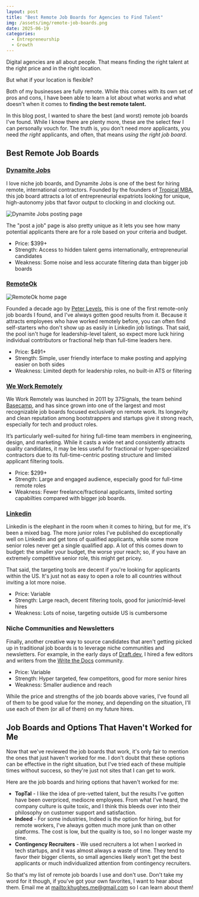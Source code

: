 ```yaml
---
layout: post
title: "Best Remote Job Boards for Agencies to Find Talent"
img: /assets/img/remote-job-boards.png
date: 2025-06-19
categories:
  - Entrepreneurship
  - Growth
---
```


Digital agencies are all about people. That means finding the right talent at the right price and in the right location.

But what if your location is flexible?

Both of my businesses are fully remote. While this comes with its own set of pros and cons, I have been able to learn a lot about what works and what doesn't when it comes to **finding the best remote talent.**

In this blog post, I wanted to share the best (and worst) remote job boards I've found. While I know there are plenty more, these are the select few I can personally vouch for. The truth is, you don't need *more* applicants, you need *the right* applicants, and often, that means *using the right job board*.

## Best Remote Job Boards

### [Dynamite Jobs](https://dynamitejobs.com/)

I love niche job boards, and Dynamite Jobs is one of the best for hiring remote, international contractors. Founded by the founders of [Tropical MBA](https://tropicalmba.com/), this job board attracts a lot of entrepreneurial expatriots looking for unique, high-autonomy jobs that favor output to clocking in and clocking out.

![Dynamite Jobs posting page](https://i.imgur.com/jSjzm43.png)

The "post a job" page is also pretty unique as it lets you see how many potential applicants there are for a role based on your criteria and budget.

- Price: $399+
- Strength: Access to hidden talent gems internationally, entrepreneurial candidates
- Weakness: Some noise and less accurate filtering data than bigger job boards

### [RemoteOk](https://remoteok.com/)

![RemoteOk home page](https://i.imgur.com/GfaanmB.png)

Founded a decade ago by [Peter Levels](https://levels.io/remote-ok/), this is one of the first remote-only job boards I found, and I've always gotten good results from it. Because it attracts employees who have worked remotely before, you can often find self-starters who don't show up as easily in Linkedin job listings. That said, the pool isn't huge for leadership-level talent, so expect more luck hiring individual contributors or fractional help than full-time leaders here.

- Price: $491+
- Strength: Simple, user friendly interface to make posting and applying easier on both sides
- Weakness: Limited depth for leadership roles, no built-in ATS or filtering

### [We Work Remotely](https://weworkremotely.com/)
We Work Remotely was launched in 2011 by 37Signals, the team behind [Basecamp](https://basecamp.com/), and has since grown into one of the largest and most recognizable job boards focused exclusively on remote work. Its longevity and clean reputation among bootstrappers and startups give it strong reach, especially for tech and product roles.

It’s particularly well-suited for hiring full-time team members in engineering, design, and marketing. While it casts a wide net and consistently attracts quality candidates, it may be less useful for fractional or hyper-specialized contractors due to its full-time-centric posting structure and limited applicant filtering tools.

- Price: $299+
- Strength: Large and engaged audience, especially good for full-time remote roles
- Weakness: Fewer freelance/fractional applicants, limited sorting capabilties compared with bigger job boards.

### [Linkedin](https://www.linkedin.com/job-posting/)
Linkedin is the elephant in the room when it comes to hiring, but for me, it's been a mixed bag. The more junior roles I've published do exceptionally well on Linkedin and get tons of qualified applicants, while some more senior roles never get a single qualified app. A lot of this comes down to budget: the smaller your budget, the worse your reach; so, if you have an extremely competitive senior role, this might get pricey.

That said, the targeting tools are decent if you're looking for applicants within the US. It's just not as easy to open a role to all countries without inviting a lot more noise.

- Price: Variable
- Strength: Large reach, decent filtering tools, good for junior/mid-level hires
- Weakness: Lots of noise, targeting outside US is cumbersome

### Niche Communities and Newsletters
Finally, another creative way to source candidates that aren't getting picked up in traditional job boards is to leverage niche communities and newsletters. For example, in the early days of [Draft.dev](https://draft.dev), I hired a few editors and writers from the [Write the Docs](https://www.writethedocs.org/index.html#) community.

- Price: Variable
- Strength: Hyper targeted, few competitors, good for more senior hires
- Weakness: Smaller audience and reach

While the price and strengths of the job boards above varies, I've found all of them to be good value for the money, and depending on the situation, I'll use each of them (or all of them) on my future hires.

## Job Boards and Options That Haven't Worked for Me
Now that we've reviewed the job boards that work, it's only fair to mention the ones that just haven't worked for me. I don't doubt that these options can be effective in the right situation, but I've tried each of these multiple times without success, so they're just not sites that I can get to work.

Here are the job boards and hiring options that haven't worked for me:

- **TopTal** - I like the idea of pre-vetted talent, but the results I've gotten have been overpriced, mediocre employees. From what I've heard, the company culture is quite toxic, and I think this bleeds over into their philosophy on customer support and satisfaction.
- **Indeed** - For some industries, Indeed is *the* option for hiring, but for remote workers, I've always gotten much more junk than on other platforms. The cost is low, but the quality is too, so I no longer waste my time.
- **Contingency Recruiters** - We used recruiters a lot when I worked in tech startups, and it was almost always a waste of time. They tend to favor their bigger clients, so small agencies likely won't get the best applicants or much individualized attention from contingency recruiters.

So that's my list of remote job boards I use and don't use. Don't take my word for it though, if you've got your own favorites, I want to hear about them. Email me at [mailto:khughes.me@gmail.com](khughes.me@gmail.com) so I can learn about them!
